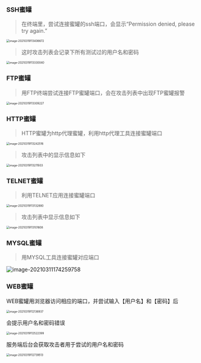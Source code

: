 

### SSH蜜罐

>  在终端里，尝试连接蜜罐的ssh端口，会显示“Permission denied, please try again.”

<img src="https://hfish.cn-bj.ufileos.com/images/image-20210319113406672.png" alt="image-20210319113406672" style="zoom:50%;" />

> 这时攻击列表会记录下所有测试过的用户名和密码

<img src="https://hfish.cn-bj.ufileos.com/images/image-20210319113330040.png" alt="image-20210319113330040" style="zoom:50%;" />



### FTP蜜罐

> 用FTP终端尝试连接FTP蜜罐端口，会在攻击列表中出现FTP蜜罐报警

<img src="https://hfish.cn-bj.ufileos.com/images/image-20210319113309227.png" alt="image-20210319113309227" style="zoom:50%;" />



### HTTP蜜罐

> HTTP蜜罐为http代理蜜罐，利用http代理工具连接蜜罐端口

<img src="https://hfish.cn-bj.ufileos.com/images/image-20210319113242516.png" alt="image-20210319113242516" style="zoom:50%;" />

> 攻击列表中的显示信息如下

<img src="https://hfish.cn-bj.ufileos.com/images/image-20210319113211933.png" alt="image-20210319113211933" style="zoom:50%;" />

### TELNET蜜罐

> 利用TELNET应用连接蜜罐端口

<img src="https://hfish.cn-bj.ufileos.com/images/image-20210319113132880.png" alt="image-20210319113132880" style="zoom:50%;" />

> 攻击列表中显示信息如下

<img src="https://hfish.cn-bj.ufileos.com/images/image-20210319113101608.png" alt="image-20210319113101608" style="zoom:50%;" />

### MYSQL蜜罐

> 用MYSQL工具连接蜜罐对应端口

![image-20210311174259758](https://hfish.cn-bj.ufileos.com/images/20210311174259.png)

### WEB蜜罐

WEB蜜罐用浏览器访问相应的端口，并尝试输入【用户名】和【密码】后

<img src="https://hfish.cn-bj.ufileos.com/images/image-20210319112136937.png" alt="image-20210319112136937" style="zoom:50%;" />

会提示用户名和密码错误

<img src="https://hfish.cn-bj.ufileos.com/images/image-20210319112522399.png" alt="image-20210319112522399" style="zoom:50%;" />



服务端后台会获取攻击者用于尝试的用户名和密码

<img src="https://hfish.cn-bj.ufileos.com/images/image-20210319112739513.png" alt="image-20210319112739513" style="zoom: 50%;" />

